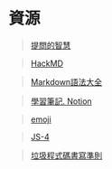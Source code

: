 資源
===
> [提問的智慧](./How-To-Ask-Questions-The-Smart-Way-main/)  
  
> [HackMD](https://hackmd.io/LjHWceIiQfCGbXkRrCABuA)  
  
> [Markdown語法大全](./Markdown.md/)  

>[學習筆記. Notion](https://everlasting-hydrangea-e83.notion.site/HOME-PAGE-2ebe5748ab40470cb53936a42feb876b)  

>[emoji](https://github.com/ikatyang/emoji-cheat-sheet.git)

>[JS-4](./JavaScript高级程序设计（第4版）.pdf)  

>[垃圾程式碼書寫準則](https://github.com/doggy8088/state-of-the-art-shitcode/blob/zh-tw/README.zh-TW.md)
